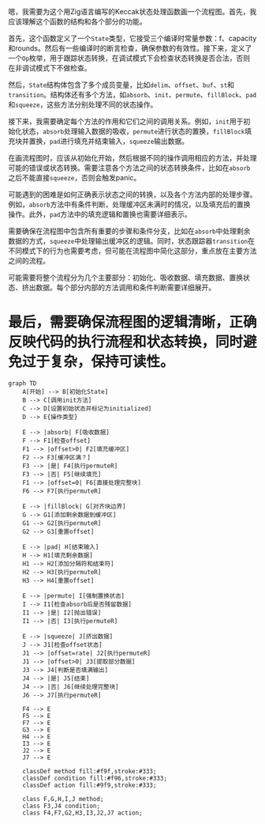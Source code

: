 嗯，我需要为这个用Zig语言编写的Keccak状态处理函数画一个流程图。首先，我应该理解这个函数的结构和各个部分的功能。

首先，这个函数定义了一个`State`类型，它接受三个编译时常量参数：f、capacity和rounds。然后有一些编译时的断言检查，确保参数的有效性。接下来，定义了一个`Op`枚举，用于跟踪状态转换，在调试模式下会检查状态转换是否合法，否则在非调试模式下不做检查。

然后，`State`结构体包含了多个成员变量，比如`delim`、`offset`、`buf`、`st`和`transition`。结构体还有多个方法，如`absorb`、`init`、`permute`、`fillBlock`、`pad`和`squeeze`，这些方法分别处理不同的状态操作。

接下来，我需要确定每个方法的作用和它们之间的调用关系。例如，`init`用于初始化状态，`absorb`处理输入数据的吸收，`permute`进行状态的置换，`fillBlock`填充块并置换，`pad`进行填充并结束输入，`squeeze`输出数据。

在画流程图时，应该从初始化开始，然后根据不同的操作调用相应的方法，并处理可能的错误或状态转换。需要注意各个方法之间的状态转换条件，比如在`absorb`之后不能直接`squeeze`，否则会触发panic。

可能遇到的困难是如何正确表示状态之间的转换，以及各个方法内部的处理步骤。例如，`absorb`方法中有条件判断，处理缓冲区未满时的情况，以及填充后的置换操作。此外，`pad`方法中的填充逻辑和置换也需要详细表示。

需要确保在流程图中包含所有重要的步骤和条件分支，比如在`absorb`中处理剩余数据的方式，`squeeze`中处理输出缓冲区的逻辑。同时，状态跟踪器`transition`在不同模式下的行为也需要考虑，但可能在流程图中简化这部分，重点放在主要方法之间的流程。

可能需要将整个流程分为几个主要部分：初始化、吸收数据、填充数据、置换状态、挤出数据。每个部分内部的方法调用和条件判断需要详细展开。

最后，需要确保流程图的逻辑清晰，正确反映代码的执行流程和状态转换，同时避免过于复杂，保持可读性。
================================================
```mermaid
graph TD
    A[开始] --> B[初始化State]
    B --> C[调用init方法]
    C --> D[设置初始状态并标记为initialized]
    D --> E{操作类型}
    
    E --> |absorb| F[吸收数据]
    F --> F1[检查offset]
    F1 --> |offset>0| F2[填充缓冲区]
    F2 --> F3[缓冲区满？]
    F3 --> |是| F4[执行permuteR]
    F3 --> |否| F5[继续填充]
    F1 --> |offset=0| F6[直接处理完整块]
    F6 --> F7[执行permuteR]
    
    E --> |fillBlock| G[对齐块边界]
    G --> G1[添加剩余数据到缓冲区]
    G1 --> G2[执行permuteR]
    G2 --> G3[重置offset]
    
    E --> |pad| H[结束输入]
    H --> H1[填充剩余数据]
    H1 --> H2[添加分隔符和结束符]
    H2 --> H3[执行permuteR]
    H3 --> H4[重置offset]
    
    E --> |permute| I[强制置换状态]
    I --> I1[检查absorb后是否残留数据]
    I1 --> |是| I2[抛出错误]
    I1 --> |否| I3[执行permuteR]
    
    E --> |squeeze| J[挤出数据]
    J --> J1[检查offset状态]
    J1 --> |offset=rate| J2[执行permuteR]
    J1 --> |offset>0| J3[提取部分数据]
    J3 --> J4[判断是否填满输出]
    J4 --> |是| J5[结束]
    J4 --> |否| J6[继续处理完整块]
    J6 --> J7[执行permuteR]
    
    F4 --> E
    F5 --> E
    F7 --> E
    G3 --> E
    H4 --> E
    I3 --> E
    J2 --> E
    J7 --> E
    
    classDef method fill:#f9f,stroke:#333;
    classDef condition fill:#f96,stroke:#333;
    classDef action fill:#9f9,stroke:#333;
    
    class F,G,H,I,J method;
    class F3,J4 condition;
    class F4,F7,G2,H3,I3,J2,J7 action;
```